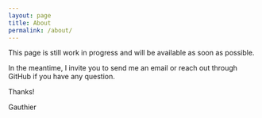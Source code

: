 ```yaml
---
layout: page
title: About
permalink: /about/
---
```


This page is still work in progress and will be available as soon as possible.

In the meantime, I invite you to send me an email or reach out through GitHub if you have any question.

Thanks!

Gauthier
